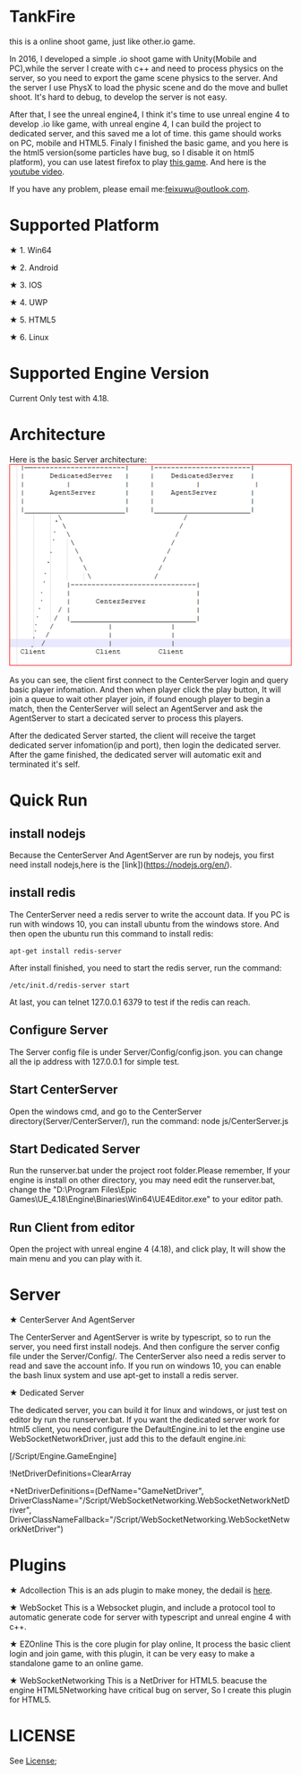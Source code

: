 # TankFire
this is a online shoot game, just like other.io game.

In 2016, I developed a simple .io shoot game with Unity(Mobile and PC),while the server I create with c++ and need to process
physics on the server, so you need to export the game scene physics to the server. And the server I use PhysX to load the 
physic scene and do the move and bullet shoot. It's hard to debug, to develop the server is not easy.

After that, I see the unreal engine4, I think it's time to use unreal engine 4 to develop .io like game, with unreal engine 4,
I can build the project to dedicated server, and this saved me a lot of time. this game should works on PC, mobile and HTML5.
Finaly I finished the basic game, and you here is the html5 version(some particles have bug, so I disable it on html5 platform), 
you can use latest firefox to play [this game](http://50.116.0.118). And here is the [youtube video](https://youtu.be/GOS8iBXGaEU).

If you have any problem, please email me:feixuwu@outlook.com.

# Supported Platform
★ 1. Win64

★ 2. Android

★ 3. IOS

★ 4. UWP

★ 5. HTML5

★ 6. Linux

# Supported Engine Version

Current Only test with 4.18.

# Architecture

  Here is the basic Server architecture:
    ![ScreenShot](docs/arch.PNG)
    
   As you can see, the client first connect to the CenterServer login and query basic player infomation.
   And then when player click the play button, It will join a queue to wait other player join, if found enough player to begin a match,
   then the CenterServer will select an AgentServer and ask the AgentServer to start a decicated server to process this players.
   
   After the dedicated Server started, the client will receive the target dedicated server infomation(ip and port), then login the dedicated server. After the game finished, the dedicated server will automatic exit and terminated it's self.
  
# Quick Run

## install nodejs
  Because the CenterServer And AgentServer are run by nodejs, you first need install nodejs,here is the [link])(https://nodejs.org/en/).
  
## install redis
   The CenterServer need a redis server to write the account data. If you PC is run with windows 10, you can 
   install ubuntu from the windows store. And then open the ubuntu run this command to install redis:
   
    apt-get install redis-server
   
   After install finished, you need to start the redis server, run the command:
   
    /etc/init.d/redis-server start
   
  At last, you can telnet 127.0.0.1 6379 to test if the redis can reach.
  
## Configure Server

   The Server config file is under Server/Config/config.json.
   you can change all the ip address with 127.0.0.1 for simple test.
  
## Start CenterServer
  Open the windows cmd, and go to the CenterServer directory(Server/CenterServer/), run the command:
  node js/CenterServer.js
  
## Start Dedicated Server
  Run the runserver.bat under the project root folder.Please remember, If your engine is install on other directory,
  you may need edit the runserver.bat, change the "D:\Program Files\Epic Games\UE_4.18\Engine\Binaries\Win64\UE4Editor.exe"
  to your editor path.
  
## Run Client from editor
  Open the project with unreal engine 4 (4.18), and click play, It will show the main menu and you can play with it.

   
# Server

★ CenterServer And AgentServer

  The CenterServer and AgentServer is write by typescript, so to run the server, you need first install nodejs.
  And then configure the server config file under the Server/Config/. The CenterServer also need a redis server to read and save
  the account info. If you run on windows 10, you can enable the bash linux system and use apt-get to install a redis server.
  
  
★ Dedicated Server

  The dedicated server, you can build it for linux and windows, or just test on editor by run the runserver.bat.
  If you want the dedicated server work for html5 client, you need configure the DefaultEngine.ini to let the engine use 
  WebSocketNetworkDriver, just add this to the default engine.ini:
  
 [/Script/Engine.GameEngine]
 
!NetDriverDefinitions=ClearArray

+NetDriverDefinitions=(DefName="GameNetDriver", DriverClassName="/Script/WebSocketNetworking.WebSocketNetworkNetDriver",
DriverClassNameFallback="/Script/WebSocketNetworking.WebSocketNetworkNetDriver")


# Plugins
 
★ Adcollection
  This is an ads plugin to make money, the dedail is [here](https://github.com/feixuwu/UnrealEngine4-Admob).
  
★ WebSocket
  This is a Websocket plugin, and include a protocol tool to automatic generate code for server with typescript and unreal engine 4
with c++.

★ EZOnline
  This is the core plugin for play online, It process the basic client login and join game, with this plugin, it can be very easy to 
  make a standalone game to an online game.
  
★ WebSocketNetworking
  This is a NetDriver for HTML5. beacuse the engine HTML5Networking have critical bug on server, So I create this plugin for HTML5.
  
 
# LICENSE
 See [License](LICENSE);

  
